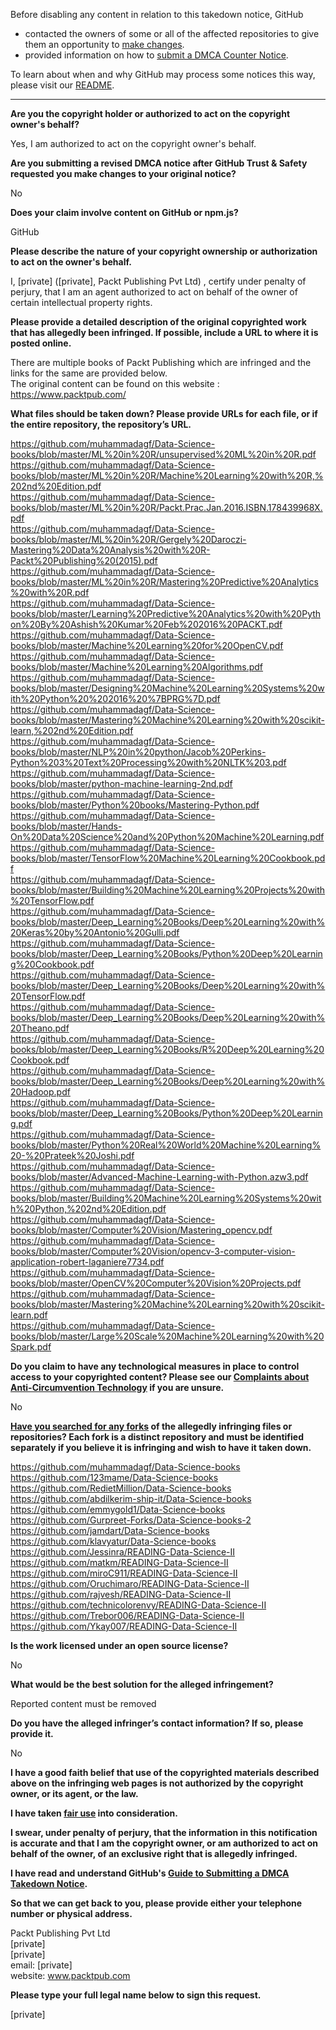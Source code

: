 Before disabling any content in relation to this takedown notice, GitHub
- contacted the owners of some or all of the affected repositories to give them an opportunity to [make changes](https://docs.github.com/en/github/site-policy/dmca-takedown-policy#a-how-does-this-actually-work).
- provided information on how to [submit a DMCA Counter Notice](https://docs.github.com/en/articles/guide-to-submitting-a-dmca-counter-notice).

To learn about when and why GitHub may process some notices this way, please visit our [README](https://github.com/github/dmca/blob/master/README.md#anatomy-of-a-takedown-notice).

---

**Are you the copyright holder or authorized to act on the copyright owner's behalf?**  
  
Yes, I am authorized to act on the copyright owner's behalf.  
  
**Are you submitting a revised DMCA notice after GitHub Trust & Safety requested you make changes to your original notice?**  
  
No  
  
**Does your claim involve content on GitHub or npm.js?**  
  
GitHub  
  
**Please describe the nature of your copyright ownership or authorization to act on the owner's behalf.**  
  
I, [private] ([private], Packt Publishing Pvt Ltd) , certify under penalty of perjury, that I am an agent authorized to act on behalf of the owner of certain intellectual property rights.  
  
**Please provide a detailed description of the original copyrighted work that has allegedly been infringed. If possible, include a URL to where it is posted online.**  
  
There are multiple books of Packt Publishing which are infringed and the links for the same are provided below.  
The original content can be found on this website :  
https://www.packtpub.com/  
  
**What files should be taken down? Please provide URLs for each file, or if the entire repository, the repository’s URL.**  
  
https://github.com/muhammadagf/Data-Science-books/blob/master/ML%20in%20R/unsupervised%20ML%20in%20R.pdf  
https://github.com/muhammadagf/Data-Science-books/blob/master/ML%20in%20R/Machine%20Learning%20with%20R,%202nd%20Edition.pdf  
https://github.com/muhammadagf/Data-Science-books/blob/master/ML%20in%20R/Packt.Prac.Jan.2016.ISBN.178439968X.pdf  
https://github.com/muhammadagf/Data-Science-books/blob/master/ML%20in%20R/Gergely%20Daroczi-Mastering%20Data%20Analysis%20with%20R-Packt%20Publishing%20(2015).pdf  
https://github.com/muhammadagf/Data-Science-books/blob/master/ML%20in%20R/Mastering%20Predictive%20Analytics%20with%20R.pdf  
https://github.com/muhammadagf/Data-Science-books/blob/master/Learning%20Predictive%20Analytics%20with%20Python%20By%20Ashish%20Kumar%20Feb%202016%20PACKT.pdf  
https://github.com/muhammadagf/Data-Science-books/blob/master/Machine%20Learning%20for%20OpenCV.pdf  
https://github.com/muhammadagf/Data-Science-books/blob/master/Machine%20Learning%20Algorithms.pdf  
https://github.com/muhammadagf/Data-Science-books/blob/master/Designing%20Machine%20Learning%20Systems%20with%20Python%20%202016%20%7BPRG%7D.pdf  
https://github.com/muhammadagf/Data-Science-books/blob/master/Mastering%20Machine%20Learning%20with%20scikit-learn,%202nd%20Edition.pdf  
https://github.com/muhammadagf/Data-Science-books/blob/master/NLP%20in%20python/Jacob%20Perkins-Python%203%20Text%20Processing%20with%20NLTK%203.pdf  
https://github.com/muhammadagf/Data-Science-books/blob/master/python-machine-learning-2nd.pdf  
https://github.com/muhammadagf/Data-Science-books/blob/master/Python%20books/Mastering-Python.pdf  
https://github.com/muhammadagf/Data-Science-books/blob/master/Hands-On%20Data%20Science%20and%20Python%20Machine%20Learning.pdf  
https://github.com/muhammadagf/Data-Science-books/blob/master/TensorFlow%20Machine%20Learning%20Cookbook.pdf  
https://github.com/muhammadagf/Data-Science-books/blob/master/Building%20Machine%20Learning%20Projects%20with%20TensorFlow.pdf  
https://github.com/muhammadagf/Data-Science-books/blob/master/Deep_Learning%20Books/Deep%20Learning%20with%20Keras%20by%20Antonio%20Gulli.pdf  
https://github.com/muhammadagf/Data-Science-books/blob/master/Deep_Learning%20Books/Python%20Deep%20Learning%20Cookbook.pdf  
https://github.com/muhammadagf/Data-Science-books/blob/master/Deep_Learning%20Books/Deep%20Learning%20with%20TensorFlow.pdf  
https://github.com/muhammadagf/Data-Science-books/blob/master/Deep_Learning%20Books/Deep%20Learning%20with%20Theano.pdf  
https://github.com/muhammadagf/Data-Science-books/blob/master/Deep_Learning%20Books/R%20Deep%20Learning%20Cookbook.pdf  
https://github.com/muhammadagf/Data-Science-books/blob/master/Deep_Learning%20Books/Deep%20Learning%20with%20Hadoop.pdf  
https://github.com/muhammadagf/Data-Science-books/blob/master/Deep_Learning%20Books/Python%20Deep%20Learning.pdf  
https://github.com/muhammadagf/Data-Science-books/blob/master/Python%20Real%20World%20Machine%20Learning%20-%20Prateek%20Joshi.pdf  
https://github.com/muhammadagf/Data-Science-books/blob/master/Advanced-Machine-Learning-with-Python.azw3.pdf  
https://github.com/muhammadagf/Data-Science-books/blob/master/Building%20Machine%20Learning%20Systems%20with%20Python,%202nd%20Edition.pdf  
https://github.com/muhammadagf/Data-Science-books/blob/master/Computer%20Vision/Mastering_opencv.pdf  
https://github.com/muhammadagf/Data-Science-books/blob/master/Computer%20Vision/opencv-3-computer-vision-application-robert-laganiere7734.pdf  
https://github.com/muhammadagf/Data-Science-books/blob/master/OpenCV%20Computer%20Vision%20Projects.pdf  
https://github.com/muhammadagf/Data-Science-books/blob/master/Mastering%20Machine%20Learning%20with%20scikit-learn.pdf  
https://github.com/muhammadagf/Data-Science-books/blob/master/Large%20Scale%20Machine%20Learning%20with%20Spark.pdf  
  
**Do you claim to have any technological measures in place to control access to your copyrighted content? Please see our <a href="https://docs.github.com/articles/guide-to-submitting-a-dmca-takedown-notice#complaints-about-anti-circumvention-technology">Complaints about Anti-Circumvention Technology</a> if you are unsure.**  
  
No  
  
**<a href="https://docs.github.com/articles/dmca-takedown-policy#b-what-about-forks-or-whats-a-fork">Have you searched for any forks</a> of the allegedly infringing files or repositories? Each fork is a distinct repository and must be identified separately if you believe it is infringing and wish to have it taken down.**  
  
https://github.com/muhammadagf/Data-Science-books  
https://github.com/123mame/Data-Science-books  
https://github.com/RedietMillion/Data-Science-books  
https://github.com/abdilkerim-ship-it/Data-Science-books  
https://github.com/emmygold1/Data-Science-books  
https://github.com/Gurpreet-Forks/Data-Science-books-2  
https://github.com/jamdart/Data-Science-books  
https://github.com/klavyatur/Data-Science-books  
https://github.com/Jessinra/READING-Data-Science-II  
https://github.com/matkm/READING-Data-Science-II  
https://github.com/miroC911/READING-Data-Science-II  
https://github.com/Oruchimaro/READING-Data-Science-II  
https://github.com/rajvesh/READING-Data-Science-II  
https://github.com/technicolorenvy/READING-Data-Science-II  
https://github.com/Trebor006/READING-Data-Science-II  
https://github.com/Ykay007/READING-Data-Science-II  
  
**Is the work licensed under an open source license?**  
  
No  
  
**What would be the best solution for the alleged infringement?**  
  
Reported content must be removed  
  
**Do you have the alleged infringer’s contact information? If so, please provide it.**  
  
No  
  
**I have a good faith belief that use of the copyrighted materials described above on the infringing web pages is not authorized by the copyright owner, or its agent, or the law.**  
  
**I have taken <a href="https://www.lumendatabase.org/topics/22">fair use</a> into consideration.**  
  
**I swear, under penalty of perjury, that the information in this notification is accurate and that I am the copyright owner, or am authorized to act on behalf of the owner, of an exclusive right that is allegedly infringed.**  
  
**I have read and understand GitHub's <a href="https://docs.github.com/articles/guide-to-submitting-a-dmca-takedown-notice/">Guide to Submitting a DMCA Takedown Notice</a>.**  
  
**So that we can get back to you, please provide either your telephone number or physical address.**  
  
Packt Publishing Pvt Ltd  
[private]  
[private]  
email: [private]  
website: www.packtpub.com  
  
**Please type your full legal name below to sign this request.**  
  
[private]  
